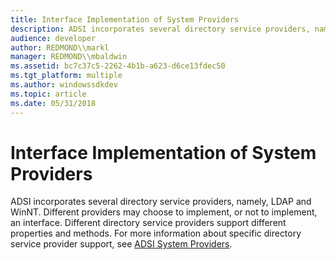 ```yaml
---
title: Interface Implementation of System Providers
description: ADSI incorporates several directory service providers, namely, LDAP and WinNT.
audience: developer
author: REDMOND\\markl
manager: REDMOND\\mbaldwin
ms.assetid: bc7c37c5-2262-4b1b-a623-d6ce13fdec50
ms.tgt_platform: multiple
ms.author: windowssdkdev
ms.topic: article
ms.date: 05/31/2018
---
```


# Interface Implementation of System Providers

ADSI incorporates several directory service providers, namely, LDAP and WinNT. Different providers may choose to implement, or not to implement, an interface. Different directory service providers support different properties and methods. For more information about specific directory service provider support, see [ADSI System Providers](adsi-system-providers.md).

 

 





